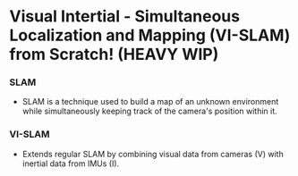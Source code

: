 # Visual Intertial - Simultaneous Localization and Mapping (VI-SLAM) from Scratch! (HEAVY WIP)
### SLAM
- SLAM is a technique used to build a map of an unknown environment while simultaneously keeping track of the camera's position within it.

### VI-SLAM
- Extends regular SLAM by combining visual data from cameras (V) with inertial data from IMUs (I). 




